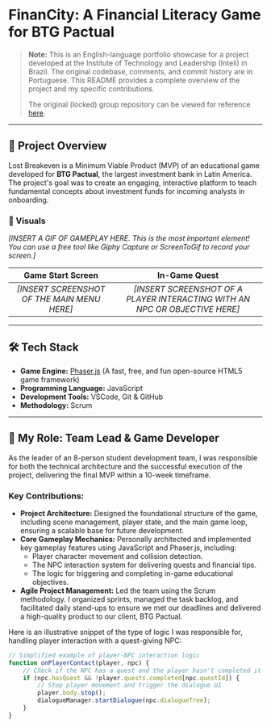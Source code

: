 # FinanCity: A Financial Literacy Game for BTG Pactual

> **Note:** This is an English-language portfolio showcase for a project developed at the Institute of Technology and Leadership (Inteli) in Brazil. The original codebase, comments, and commit history are in Portuguese. This README provides a complete overview of the project and my specific contributions.
>
> The original (locked) group repository can be viewed for reference [here](https://github.com/InteliProjects/2025-1A-T16-IN01-G03).

---

## 🚀 Project Overview

Lost Breakeven is a Minimum Viable Product (MVP) of an educational game developed for **BTG Pactual**, the largest investment bank in Latin America. The project's goal was to create an engaging, interactive platform to teach fundamental concepts about investment funds for incoming analysts in onboarding.

### 📸 Visuals

*[INSERT A GIF OF GAMEPLAY HERE. This is the most important element! You can use a free tool like Giphy Capture or ScreenToGif to record your screen.]*

| Game Start Screen | In-Game Quest |
| :---: | :---: |
| *[INSERT SCREENSHOT OF THE MAIN MENU HERE]* | *[INSERT SCREENSHOT OF A PLAYER INTERACTING WITH AN NPC OR OBJECTIVE HERE]* |

---

## 🛠️ Tech Stack

* **Game Engine:** [Phaser.js](https://phaser.io/) (A fast, free, and fun open-source HTML5 game framework)
* **Programming Language:** JavaScript
* **Development Tools:** VSCode, Git & GitHub
* **Methodology:** Scrum

---

## 🎯 My Role: Team Lead & Game Developer

As the leader of an 8-person student development team, I was responsible for both the technical architecture and the successful execution of the project, delivering the final MVP within a 10-week timeframe.

### Key Contributions:

* **Project Architecture:** Designed the foundational structure of the game, including scene management, player state, and the main game loop, ensuring a scalable base for future development.
* **Core Gameplay Mechanics:** Personally architected and implemented key gameplay features using JavaScript and Phaser.js, including:
    * Player character movement and collision detection.
    * The NPC interaction system for delivering quests and financial tips.
    * The logic for triggering and completing in-game educational objectives.
* **Agile Project Management:** Led the team using the Scrum methodology. I organized sprints, managed the task backlog, and facilitated daily stand-ups to ensure we met our deadlines and delivered a high-quality product to our client, BTG Pactual.

Here is an illustrative snippet of the type of logic I was responsible for, handling player interaction with a quest-giving NPC:

```javascript
// Simplified example of player-NPC interaction logic
function onPlayerContact(player, npc) {
    // Check if the NPC has a quest and the player hasn't completed it
    if (npc.hasQuest && !player.quests.completed[npc.questId]) {
        // Stop player movement and trigger the dialogue UI
        player.body.stop();
        dialogueManager.startDialogue(npc.dialogueTree);
    }
}
